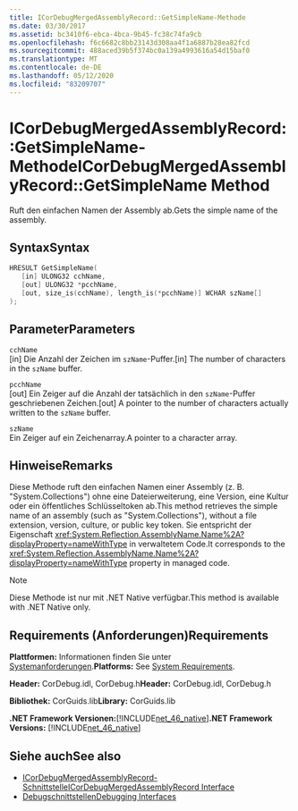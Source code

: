 ```yaml
---
title: ICorDebugMergedAssemblyRecord::GetSimpleName-Methode
ms.date: 03/30/2017
ms.assetid: bc3410f6-ebca-4bca-9b45-fc38c74fa9cb
ms.openlocfilehash: f6c6682c8bb23143d308aa4f1a6887b28ea82fcd
ms.sourcegitcommit: 488aced39b5f374bc0a139a4993616a54d15baf0
ms.translationtype: MT
ms.contentlocale: de-DE
ms.lasthandoff: 05/12/2020
ms.locfileid: "83209707"
---
```

# <a name="icordebugmergedassemblyrecordgetsimplename-method"></a><span data-ttu-id="df3e1-102">ICorDebugMergedAssemblyRecord::GetSimpleName-Methode</span><span class="sxs-lookup"><span data-stu-id="df3e1-102">ICorDebugMergedAssemblyRecord::GetSimpleName Method</span></span>
<span data-ttu-id="df3e1-103">Ruft den einfachen Namen der Assembly ab.</span><span class="sxs-lookup"><span data-stu-id="df3e1-103">Gets the simple name of the assembly.</span></span>  
  
## <a name="syntax"></a><span data-ttu-id="df3e1-104">Syntax</span><span class="sxs-lookup"><span data-stu-id="df3e1-104">Syntax</span></span>  
  
```cpp  
HRESULT GetSimpleName(  
   [in] ULONG32 cchName,
   [out] ULONG32 *pcchName,
   [out, size_is(cchName), length_is(*pcchName)] WCHAR szName[]  
);  
```  
  
## <a name="parameters"></a><span data-ttu-id="df3e1-105">Parameter</span><span class="sxs-lookup"><span data-stu-id="df3e1-105">Parameters</span></span>  
 `cchName`  
 <span data-ttu-id="df3e1-106">[in] Die Anzahl der Zeichen im `szName`-Puffer.</span><span class="sxs-lookup"><span data-stu-id="df3e1-106">[in] The number of characters in the `szName` buffer.</span></span>  
  
 `pcchName`  
 <span data-ttu-id="df3e1-107">[out] Ein Zeiger auf die Anzahl der tatsächlich in den `szName`-Puffer geschriebenen Zeichen.</span><span class="sxs-lookup"><span data-stu-id="df3e1-107">[out] A pointer to the number of characters actually written to the `szName` buffer.</span></span>  
  
 `szName`  
 <span data-ttu-id="df3e1-108">Ein Zeiger auf ein Zeichenarray.</span><span class="sxs-lookup"><span data-stu-id="df3e1-108">A pointer to a character array.</span></span>  
  
## <a name="remarks"></a><span data-ttu-id="df3e1-109">Hinweise</span><span class="sxs-lookup"><span data-stu-id="df3e1-109">Remarks</span></span>  
 <span data-ttu-id="df3e1-110">Diese Methode ruft den einfachen Namen einer Assembly (z. B. "System.Collections") ohne eine Dateierweiterung, eine Version, eine Kultur oder ein öffentliches Schlüsseltoken ab.</span><span class="sxs-lookup"><span data-stu-id="df3e1-110">This method retrieves the simple name of an assembly (such as "System.Collections"), without a file extension, version, culture, or public key token.</span></span> <span data-ttu-id="df3e1-111">Sie entspricht der Eigenschaft <xref:System.Reflection.AssemblyName.Name%2A?displayProperty=nameWithType> in verwaltetem Code.</span><span class="sxs-lookup"><span data-stu-id="df3e1-111">It corresponds to the <xref:System.Reflection.AssemblyName.Name%2A?displayProperty=nameWithType> property in managed code.</span></span>  
  
> [!NOTE]
> <span data-ttu-id="df3e1-112">Diese Methode ist nur mit .NET Native verfügbar.</span><span class="sxs-lookup"><span data-stu-id="df3e1-112">This method is available with .NET Native only.</span></span>  
  
## <a name="requirements"></a><span data-ttu-id="df3e1-113">Requirements (Anforderungen)</span><span class="sxs-lookup"><span data-stu-id="df3e1-113">Requirements</span></span>  
 <span data-ttu-id="df3e1-114">**Plattformen:** Informationen finden Sie unter [Systemanforderungen](../../get-started/system-requirements.md).</span><span class="sxs-lookup"><span data-stu-id="df3e1-114">**Platforms:** See [System Requirements](../../get-started/system-requirements.md).</span></span>  
  
 <span data-ttu-id="df3e1-115">**Header:** CorDebug.idl, CorDebug.h</span><span class="sxs-lookup"><span data-stu-id="df3e1-115">**Header:** CorDebug.idl, CorDebug.h</span></span>  
  
 <span data-ttu-id="df3e1-116">**Bibliothek:** CorGuids.lib</span><span class="sxs-lookup"><span data-stu-id="df3e1-116">**Library:** CorGuids.lib</span></span>  
  
 <span data-ttu-id="df3e1-117">**.NET Framework Versionen:**[!INCLUDE[net_46_native](../../../../includes/net-46-native-md.md)]</span><span class="sxs-lookup"><span data-stu-id="df3e1-117">**.NET Framework Versions:** [!INCLUDE[net_46_native](../../../../includes/net-46-native-md.md)]</span></span>  
  
## <a name="see-also"></a><span data-ttu-id="df3e1-118">Siehe auch</span><span class="sxs-lookup"><span data-stu-id="df3e1-118">See also</span></span>

- [<span data-ttu-id="df3e1-119">ICorDebugMergedAssemblyRecord-Schnittstelle</span><span class="sxs-lookup"><span data-stu-id="df3e1-119">ICorDebugMergedAssemblyRecord Interface</span></span>](icordebugmergedassemblyrecord-interface.md)
- [<span data-ttu-id="df3e1-120">Debugschnittstellen</span><span class="sxs-lookup"><span data-stu-id="df3e1-120">Debugging Interfaces</span></span>](debugging-interfaces.md)
